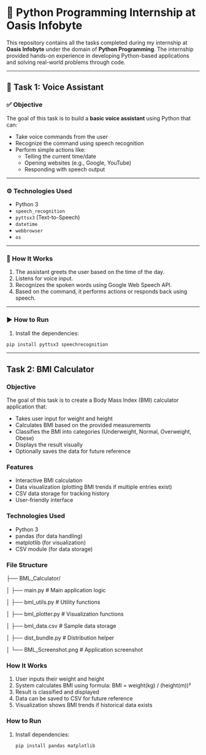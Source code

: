 # 🌟 Python Programming Internship at Oasis Infobyte

This repository contains all the tasks completed during my internship at **Oasis Infobyte** under the domain of **Python Programming**. The internship provided hands-on experience in developing Python-based applications and solving real-world problems through code.

---

## 📌 Task 1: Voice Assistant

### ✅ Objective

The goal of this task is to build a **basic voice assistant** using Python that can:
- Take voice commands from the user
- Recognize the command using speech recognition
- Perform simple actions like:
  - Telling the current time/date
  - Opening websites (e.g., Google, YouTube)
  - Responding with speech output

---

### ⚙️ Technologies Used

- Python 3
- `speech_recognition`
- `pyttsx3` (Text-to-Speech)
- `datetime`
- `webbrowser`
- `os`

---

### 🚀 How It Works

1. The assistant greets the user based on the time of the day.
2. Listens for voice input.
3. Recognizes the spoken words using Google Web Speech API.
4. Based on the command, it performs actions or responds back using speech.

---

### ▶️ How to Run

1. Install the dependencies:

```bash
pip install pyttsx3 speechrecognition
```
---

## Task 2: BMI Calculator

### Objective
The goal of this task is to create a Body Mass Index (BMI) calculator application that:
- Takes user input for weight and height
- Calculates BMI based on the provided measurements
- Classifies the BMI into categories (Underweight, Normal, Overweight, Obese)
- Displays the result visually
- Optionally saves the data for future reference

### Features
- Interactive BMI calculation
- Data visualization (plotting BMI trends if multiple entries exist)
- CSV data storage for tracking history
- User-friendly interface

### Technologies Used
- Python 3
- pandas (for data handling)
- matplotlib (for visualization)
- CSV module (for data storage)

### File Structure
├── BML_Calculator/

│ ├── main.py # Main application logic

│ ├── bml_utils.py # Utility functions

│ ├── bml_plotter.py # Visualization functions

│ ├── bml_data.csv # Sample data storage

│ ├── dist_bundle.py # Distribution helper

│ └── BML_Screenshot.png # Application screenshot


### How It Works
1. User inputs their weight and height
2. System calculates BMI using formula: BMI = weight(kg) / (height(m))²
3. Result is classified and displayed
4. Data can be saved to CSV for future reference
5. Visualization shows BMI trends if historical data exists

### How to Run
1. Install dependencies:
   ```bash
   pip install pandas matplotlib







